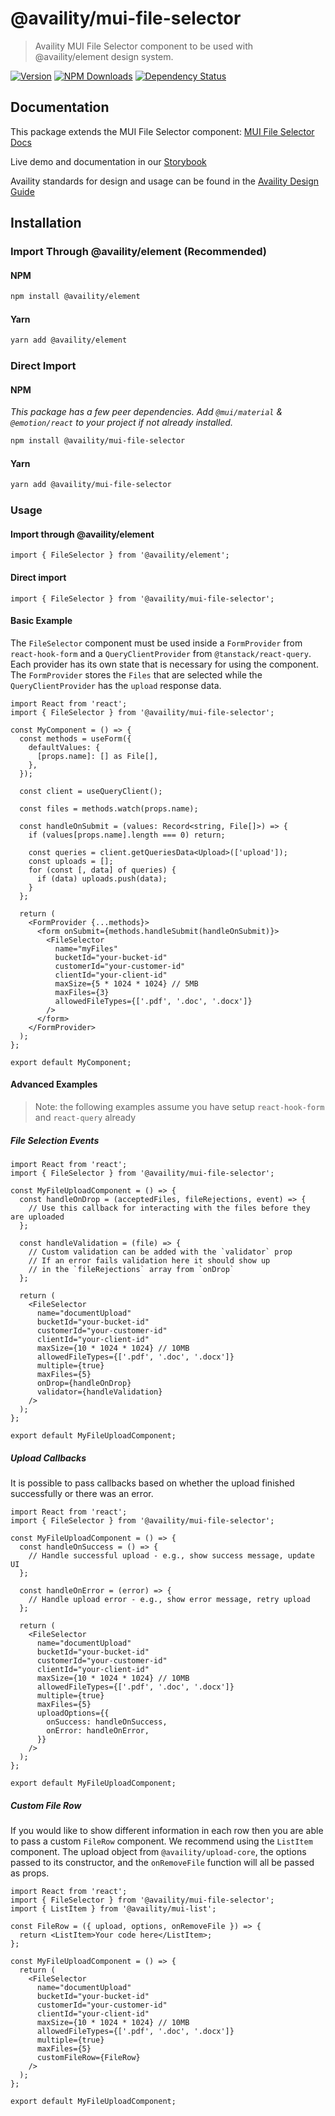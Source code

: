 # @availity/mui-file-selector

> Availity MUI File Selector component to be used with @availity/element design system.

[![Version](https://img.shields.io/npm/v/@availity/mui-file-selector.svg?style=for-the-badge)](https://www.npmjs.com/package/@availity/mui-file-selector)
[![NPM Downloads](https://img.shields.io/npm/dt/@availity/mui-file-selector.svg?style=for-the-badge)](https://www.npmjs.com/package/@availity/mui-file-selector)
[![Dependency Status](https://img.shields.io/librariesio/release/npm/@availity/mui-file-selector?style=for-the-badge)](https://github.com/Availity/element/blob/main/packages/mui-file-selector/package.json)

## Documentation

This package extends the MUI File Selector component: [MUI File Selector Docs](https://mui.com/components/file-selector/)

Live demo and documentation in our [Storybook](https://availity.github.io/element/?path=/docs/components-file-selector-introduction--docs)

Availity standards for design and usage can be found in the [Availity Design Guide](https://design.availity.com/2e36e50c7)

## Installation

### Import Through @availity/element (Recommended)

#### NPM

```bash
npm install @availity/element
```

#### Yarn

```bash
yarn add @availity/element
```

### Direct Import

#### NPM

_This package has a few peer dependencies. Add `@mui/material` & `@emotion/react` to your project if not already installed._

```bash
npm install @availity/mui-file-selector
```

#### Yarn

```bash
yarn add @availity/mui-file-selector
```

### Usage

#### Import through @availity/element

```tsx
import { FileSelector } from '@availity/element';
```

#### Direct import

```tsx
import { FileSelector } from '@availity/mui-file-selector';
```

#### Basic Example

The `FileSelector` component must be used inside a `FormProvider` from `react-hook-form` and a `QueryClientProvider` from `@tanstack/react-query`. Each provider has its own state that is necessary for using the component. The `FormProvider` stores the `Files` that are selected while the `QueryClientProvider` has the `upload` response data.

```tsx
import React from 'react';
import { FileSelector } from '@availity/mui-file-selector';

const MyComponent = () => {
  const methods = useForm({
    defaultValues: {
      [props.name]: [] as File[],
    },
  });

  const client = useQueryClient();

  const files = methods.watch(props.name);

  const handleOnSubmit = (values: Record<string, File[]>) => {
    if (values[props.name].length === 0) return;

    const queries = client.getQueriesData<Upload>(['upload']);
    const uploads = [];
    for (const [, data] of queries) {
      if (data) uploads.push(data);
    }
  };

  return (
    <FormProvider {...methods}>
      <form onSubmit={methods.handleSubmit(handleOnSubmit)}>
        <FileSelector
          name="myFiles"
          bucketId="your-bucket-id"
          customerId="your-customer-id"
          clientId="your-client-id"
          maxSize={5 * 1024 * 1024} // 5MB
          maxFiles={3}
          allowedFileTypes={['.pdf', '.doc', '.docx']}
        />
      </form>
    </FormProvider>
  );
};

export default MyComponent;
```

#### Advanced Examples

> Note: the following examples assume you have setup `react-hook-form` and `react-query` already

##### File Selection Events

```tsx
import React from 'react';
import { FileSelector } from '@availity/mui-file-selector';

const MyFileUploadComponent = () => {
  const handleOnDrop = (acceptedFiles, fileRejections, event) => {
    // Use this callback for interacting with the files before they are uploaded
  };

  const handleValidation = (file) => {
    // Custom validation can be added with the `validator` prop
    // If an error fails validation here it should show up
    // in the `fileRejections` array from `onDrop`
  };

  return (
    <FileSelector
      name="documentUpload"
      bucketId="your-bucket-id"
      customerId="your-customer-id"
      clientId="your-client-id"
      maxSize={10 * 1024 * 1024} // 10MB
      allowedFileTypes={['.pdf', '.doc', '.docx']}
      multiple={true}
      maxFiles={5}
      onDrop={handleOnDrop}
      validator={handleValidation}
    />
  );
};

export default MyFileUploadComponent;
```

##### Upload Callbacks

It is possible to pass callbacks based on whether the upload finished successfully or there was an error.

```tsx
import React from 'react';
import { FileSelector } from '@availity/mui-file-selector';

const MyFileUploadComponent = () => {
  const handleOnSuccess = () => {
    // Handle successful upload - e.g., show success message, update UI
  };

  const handleOnError = (error) => {
    // Handle upload error - e.g., show error message, retry upload
  };

  return (
    <FileSelector
      name="documentUpload"
      bucketId="your-bucket-id"
      customerId="your-customer-id"
      clientId="your-client-id"
      maxSize={10 * 1024 * 1024} // 10MB
      allowedFileTypes={['.pdf', '.doc', '.docx']}
      multiple={true}
      maxFiles={5}
      uploadOptions={{
        onSuccess: handleOnSuccess,
        onError: handleOnError,
      }}
    />
  );
};

export default MyFileUploadComponent;
```

##### Custom File Row

If you would like to show different information in each row then you are able to pass a custom `FileRow` component. We recommend using the `ListItem` component. The upload object from `@availity/upload-core`, the options passed to its constructor, and the `onRemoveFile` function will all be passed as props.

```tsx
import React from 'react';
import { FileSelector } from '@availity/mui-file-selector';
import { ListItem } from '@availity/mui-list';

const FileRow = ({ upload, options, onRemoveFile }) => {
  return <ListItem>Your code here</ListItem>;
};

const MyFileUploadComponent = () => {
  return (
    <FileSelector
      name="documentUpload"
      bucketId="your-bucket-id"
      customerId="your-customer-id"
      clientId="your-client-id"
      maxSize={10 * 1024 * 1024} // 10MB
      allowedFileTypes={['.pdf', '.doc', '.docx']}
      multiple={true}
      maxFiles={5}
      customFileRow={FileRow}
    />
  );
};

export default MyFileUploadComponent;
```
